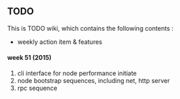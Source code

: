## TODO

This is TODO wiki, which contains the following contents :
* weekly action item & features

#### week 51 (2015)
1. cli interface for node performance initiate
2. node bootstrap sequences, including net, http server
3. rpc sequence